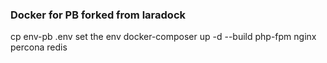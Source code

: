 ### Docker for PB forked from laradock

cp env-pb .env
set the env
docker-composer up -d --build php-fpm nginx percona redis